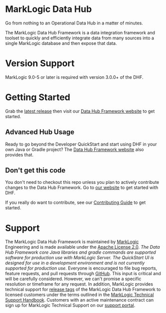 # MarkLogic Data Hub

Go from nothing to an Operational Data Hub in a matter of minutes.  

The MarkLogic Data Hub Framework is a data integration framework and toolset to quickly and efficiently integrate data from many sources into a single MarkLogic database and then expose that data.

# Version Support
MarkLogic 9.0-5 or later is required with version 3.0.0+ of the DHF.

# Getting Started
Grab the [latest release](https://github.com/marklogic/marklogic-data-hub/releases) then visit our [Data Hub Framework website](https://marklogic.github.io/marklogic-data-hub/) to get started.


## Advanced Hub Usage
Ready to go beyond the Developer QuickStart and start using DHF in your own Java or Gradle project? The [Data Hub Framework website](https://marklogic.github.io/marklogic-data-hub/) also provides that.

## Don't get this code
You don't need to checkout this repo unless you plan to actively contribute changes to the Data Hub Framework. Go to [our website](https://marklogic.github.io/marklogic-data-hub/) to get started with DHF.

If you really do want to contribute, see our [Contributing Guide](https://github.com/marklogic/marklogic-data-hub/blob/master/CONTRIBUTING.md) to get started.

# Support

The MarkLogic Data Hub Framework is maintained by [MarkLogic][marklogic] 
Engineering and is made available under the [Apache License 2.0][apache]. _The 
Data Hub Framework core Java libraries and gradle commands are supported 
software for production use with MarkLogic Server. The QuickStart UI is 
designed for use in a development environment and is not currently supported 
for production use._ Everyone is encouraged to file bug reports, feature 
requests, and pull requests through [GitHub][issues]. This input is critical 
and will be carefully considered. However, we can't promise a specific 
resolution or timeframe for any request. In addition, MarkLogic provides 
technical support for [release tags][releases] of the MarkLogic Data Hub 
Framework to licensed customers under the terms outlined in the [MarkLogic 
Technical Support Handbook][handbook]. Customers with an active maintenance 
contract can sign up for MarkLogic Technical Support on our 
[support portal][support].

[marklogic]: https://www.marklogic.com/
[apache]: https://www.apache.org/licenses/LICENSE-2.0
[issues]: https://github.com/marklogic/marklogic-data-hub/issues
[releases]: https://github.com/marklogic/marklogic-data-hub/releases
[handbook]: http://www.marklogic.com/files/Mark_Logic_Support_Handbook.pdf
[support]: https://help.marklogic.com/
